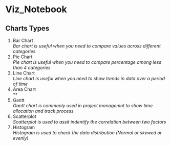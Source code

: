 # Viz_Notebook

## **Charts Types**
1. Bar Chart  
    *Bar chart is useful when you need to compare values across different categories*
2. Pie Chart  
    *Pie chart is useful when you need to compare percentage among less than 4 categories*
3. Line Chart  
    *Line chart is useful when you need to show trends in data over a period of time*
4. Area Chart  
    **
5. Gantt  
    *Gantt chart is commonly used in project managemnt to show time allocation and track process*
6. Scatterplot  
    *Scatterplot is used to assit indentify the correlation between two factors*
7. Histogram  
    *Histogram is used to check the data distribution (Normal or skewed or evenly)*
 
   
